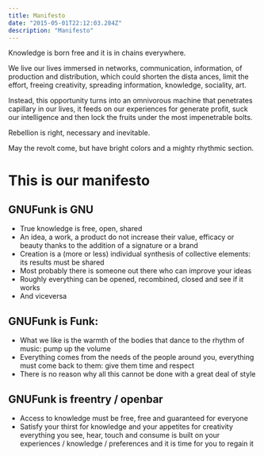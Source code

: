 ```yaml
---
title: Manifesto
date: "2015-05-01T22:12:03.284Z"
description: "Manifesto"
---
```


Knowledge is born free and it is in chains everywhere.

We live our lives immersed in networks, communication, information, of
production and distribution, which could shorten the dista ances, limit the
effort, freeing creativity, spreading information, knowledge, sociality, art.

Instead, this opportunity turns into an omnivorous machine that penetrates
capillary in our lives, it feeds on our experiences for generate profit, suck
our intelligence and then lock the fruits under the most impenetrable bolts.

Rebellion is right, necessary and inevitable.

May the revolt come, but have bright colors and a mighty rhythmic section.


# This is our manifesto

## GNUFunk is GNU

* True knowledge is free, open, shared
* An idea, a work, a product do not increase their value, efficacy or beauty thanks to the addition of a signature or a brand
* Creation is a (more or less) individual synthesis of collective elements: its results must be shared
* Most probably there is someone out there who can improve your ideas
* Roughly everything can be opened, recombined, closed and see if it works
* And viceversa

## GNUFunk is Funk:
* What we like is the warmth of the bodies that dance to the rhythm of music: pump up the volume
* Everything comes from the needs of the people around you, everything must come back to them: give them time and respect
* There is no reason why all this cannot be done with a great deal of style

## GNUFunk is freentry / openbar
* Access to knowledge must be free, free and guaranteed for everyone
* Satisfy your thirst for knowledge and your appetites for creativity everything you see, hear, touch and consume is built on your experiences / knowledge / preferences and it is time for you to regain it